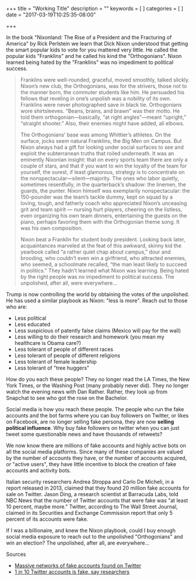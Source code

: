 +++
title = "Working Title"
description = ""
keywords = [
]
categories = [
]
date = "2017-03-19T10:25:35-08:00"

+++

In the book "Nixonland: The Rise of a President and the Fracturing of America" by Rick Perlstein we learn that Dick Nixon understood that getting the smart popular kids to vote for you mattered very little. He called the popular kids "Franklins" and he called his kind the "Orthogonians".  Nixon learned being hated by the "Franklins" was no impediment to political success.

<!--more-->

> Franklins were well-rounded, graceful, moved smoothly, talked slickly. Nixon’s new club, the Orthogonians, was for the strivers, those not to the manner born, the commuter students like him. He persuaded his fellows that reveling in one’s unpolish was a nobility of its own. Franklins were never photographed save in black tie. Orthogonians wore shirtsleeves. “Beans, brains, and brawn” was their motto. He told them orthogonian—basically, “at right angles”—meant “upright,” “straight shooter.” Also, their enemies might have added, all elbows. 
>
> The Orthogonians’ base was among Whittier’s athletes. On the surface, jocks seem natural Franklins, the Big Men on Campus. But Nixon always had a gift for looking under social surfaces to see and exploit the subterranean truths that roiled underneath. It was an eminently Nixonian insight: that on every sports team there are only a couple of stars, and that if you want to win the loyalty of the team for yourself, the surest, if least glamorous, strategy is to concentrate on the nonspectacular—silent—majority. The ones who labor quietly, sometimes resentfully, in the quarterback’s shadow: the linemen, the guards, the punter. Nixon himself was exemplarily nonspectacular: the 150-pounder was the team’s tackle dummy, kept on squad by a loving, tough, and fatherly coach who appreciated Nixon’s unceasing grit and team spirit — nursing hurt players, cheering on the listless, even organizing his own team dinners, entertaining the guests on the piano, perhaps favoring them with the Orthogonian theme song. It was his own composition. 
>
> Nixon beat a Franklin for student body president. Looking back later, acquaintances marveled at the feat of this awkward, skinny kid the yearbook called “a rather quiet chap about campus,” dour and brooding, who couldn’t even win a girlfriend, who attracted enemies, who seemed, a schoolmate recalled, “the man least likely to succeed in politics.” They hadn’t learned what Nixon was learning. Being hated by the right people was no impediment to political success. The unpolished, after all, were everywhere...


Trump is now controlling the world by obtaining the votes of the unpolished.  He has used a similar playbook as Nixon: "less is more". Reach out to those who are:

- Less political
- Less educated
- Less suspicious of patently false claims (Mexico will pay for the wall)
- Less willing to do their research and homework (you mean my healthcare is Obama care?)
- Less tolerant of people of different races 
- Less tolerant of people of different religions
- Less tolerant of female leadership
- Less tolerant of "tree huggers"

How do you each these people? They no longer read the LA Times, the New York Times, or the Washing Post (many probably never did).  They no longer watch the evening news with Dan Rather.  Rather, they look up from Snapchat to see who got the rose on the Bachelor.  

Social media is how you reach these people.  The people who run the fake accounts and the bot farms where you can buy followers on Twitter, or likes on Facebook, are no longer selling fake persona, they are now **selling political influence**. Why buy fake followers on twitter when you can just tweet some questionable news and have thousands of retweets?  

We now know there are millions of fake accounts and highly active bots on all the social media platforms. Since many of these companies are valued by the number of accounts they have, or the number of accounts acquired, or "active users", they have little incentive to block the creation of fake accounts and activity bots. 

Italian security researchers Andrea Stroppa and Carlo De Micheli, in a report released in 2013, claimed that they found 20 million fake accounts for sale on Twitter. Jason Ding, a research scientist at Barracuda Labs, told NBC News that the number of Twitter accounts that were fake was "at least 10 percent, maybe more." Twitter, according to The Wall Street Journal, claimed in its Securities and Exchange Commission report that only 5 percent of its accounts were fake.

If I was a billionaire, and knew the Nixon playbook, could I buy enough social media exposure to reach out to the unpolished "Orthogonians" and win an election? The unpolished, after all, are everywhere...

Sources

* [Massive networks of fake accounts found on Twitter](http://www.bbc.com/news/technology-38724082)
* [1 in 10 Twitter accounts is fake, say researchers](http://www.nbcnews.com/business/1-10-twitter-accounts-fake-say-researchers-2D11655362)

